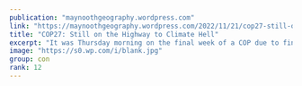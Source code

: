 ```yaml
---
publication: "maynoothgeography.wordpress.com"
link: "https://maynoothgeography.wordpress.com/2022/11/21/cop27-still-on-the-highway-to-climate-hell/"
title: "COP27: Still on the Highway to Climate Hell"
excerpt: "It was Thursday morning on the final week of a COP due to finish the following afternoon. Minister Eamonn Ryan had just completed one of several updates of the negotiations to the civil society gro…"
image: "https://s0.wp.com/i/blank.jpg"
group: con
rank: 12
---
```

